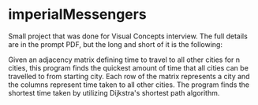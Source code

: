 # imperialMessengers

Small project that was done for Visual Concepts interview. The full details are in the prompt PDF, but the long and short of it is the following:

Given an adjacency matrix defining time to travel to all other cities for n cities, this program finds the quickest amount of time that all cities can be travelled to from starting city. 
Each row of the matrix represents a city and the columns represent time taken to all other cities. The program finds the shortest time taken by utilizing Dijkstra's shortest path algorithm.